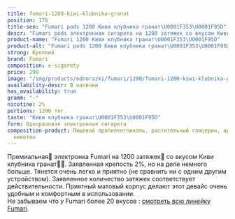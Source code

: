 ```yaml
---
title: fumari-1200-kiwi-klubnika-granat
position: 176
title-seo: "Fumari pods 1200 Киви клубника гранат\U0001F353\U0001F95D"
descr: "Fumari pods электронная сигарета на 1200 затяжек со вкусом Киви клубника гранат\U0001F353\U0001F95D"
product-name: "Fumari 1200 Киви клубника гранат\U0001F353\U0001F95D"
product-alt: "Fumari pods 1200 Киви клубника гранат\U0001F353\U0001F95D"
strong: Крепкий
brand: Fumari
composition: e-sigarety
price: 290
image: "/img/products/odnorazki/fumari/1200/fumari-1200-kiwi-klubnika-granat.png"
availability-descr: В наличии
has_availability: true
gramm: "-"
nicotine: 2%
portions: 1200 тяг
taste: "Киви клубника гранат\U0001F353\U0001F95D"
form: Одноразовая электронная сигарета
composition-product: Пищевой пропиленгликоль, растительный глицерин, ароматизатор,
  никотин
---
```


Премиальная🥇 электронка Fumari на 1200 затяжек💨 со вкусом Киви клубника гранат🍓🥝. Заявленная крепость 2%, но на деле немного больше. Тянется очень легко и приятно (не сравнить ни с одним другим устройством). Заявленное количество затяжек соответствует действительности. Приятный матовый корпус делают этот девайс очень удобным и комфортным в использовании.<br>
Не забываем что у Fumari более 20 вкусов : [смотреть всю линейку Fumari](/fumari).